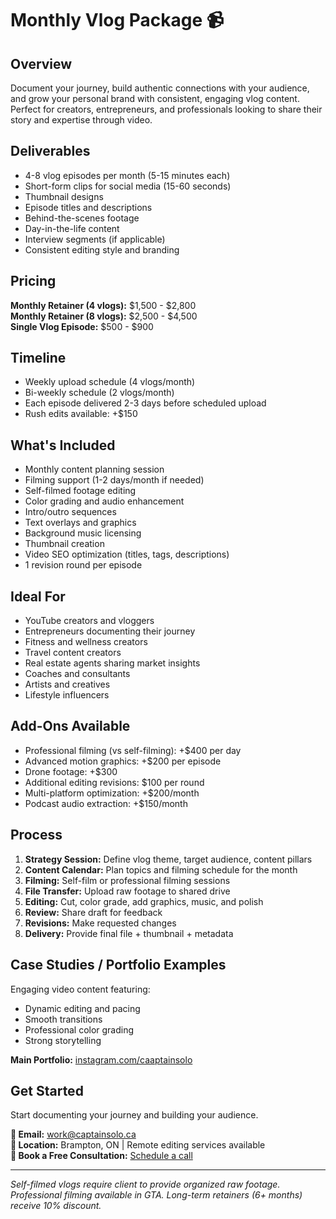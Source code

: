 # Monthly Vlog Package 📹

## Overview
Document your journey, build authentic connections with your audience, and grow your personal brand with consistent, engaging vlog content. Perfect for creators, entrepreneurs, and professionals looking to share their story and expertise through video.

## Deliverables
- 4-8 vlog episodes per month (5-15 minutes each)
- Short-form clips for social media (15-60 seconds)
- Thumbnail designs
- Episode titles and descriptions
- Behind-the-scenes footage
- Day-in-the-life content
- Interview segments (if applicable)
- Consistent editing style and branding

## Pricing
**Monthly Retainer (4 vlogs):** $1,500 - $2,800  
**Monthly Retainer (8 vlogs):** $2,500 - $4,500  
**Single Vlog Episode:** $500 - $900

## Timeline
- Weekly upload schedule (4 vlogs/month)
- Bi-weekly schedule (2 vlogs/month)
- Each episode delivered 2-3 days before scheduled upload
- Rush edits available: +$150

## What's Included
- Monthly content planning session
- Filming support (1-2 days/month if needed)
- Self-filmed footage editing
- Color grading and audio enhancement
- Intro/outro sequences
- Text overlays and graphics
- Background music licensing
- Thumbnail creation
- Video SEO optimization (titles, tags, descriptions)
- 1 revision round per episode

## Ideal For
- YouTube creators and vloggers
- Entrepreneurs documenting their journey
- Fitness and wellness creators
- Travel content creators
- Real estate agents sharing market insights
- Coaches and consultants
- Artists and creatives
- Lifestyle influencers

## Add-Ons Available
- Professional filming (vs self-filming): +$400 per day
- Advanced motion graphics: +$200 per episode
- Drone footage: +$300
- Additional editing revisions: $100 per round
- Multi-platform optimization: +$200/month
- Podcast audio extraction: +$150/month

## Process
1. **Strategy Session:** Define vlog theme, target audience, content pillars
2. **Content Calendar:** Plan topics and filming schedule for the month
3. **Filming:** Self-film or professional filming sessions
4. **File Transfer:** Upload raw footage to shared drive
5. **Editing:** Cut, color grade, add graphics, music, and polish
6. **Review:** Share draft for feedback
7. **Revisions:** Make requested changes
8. **Delivery:** Provide final file + thumbnail + metadata

## Case Studies / Portfolio Examples
Engaging video content featuring:
- Dynamic editing and pacing
- Smooth transitions
- Professional color grading
- Strong storytelling

**Main Portfolio:** [instagram.com/caaptainsolo](https://www.instagram.com/caaptainsolo/)

## Get Started
Start documenting your journey and building your audience.

**📧 Email:** work@captainsolo.ca  
**📍 Location:** Brampton, ON | Remote editing services available  
**💼 Book a Free Consultation:** [Schedule a call](#contact)

---

*Self-filmed vlogs require client to provide organized raw footage. Professional filming available in GTA. Long-term retainers (6+ months) receive 10% discount.*

